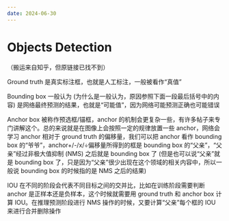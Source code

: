 ```yaml
---
date: 2024-06-30
---
```


# Objects Detection

（搬运来自知乎，但原链接已找不到）

Ground truth 是真实标注框，也就是人工标注，一般被看作“真值”

Bounding box 一般认为 (为什么是一般认为，原因参照下面一段最后括号中的内容) 是网络最终预测的结果，也就是“可能值”，因为网络可能预测正确也可能错误

Anchor box 被称作预选框/锚框，anchor 的机制会更复杂一些，有许多帖子来专门讲解这个。总的来说就是在图像上会按照一定的规律放置一些 anchor，网络会学习 anchor 相对于 ground truth 的偏移量，我们可以把 anchor 看作 bounding box 的“爷爷”，anchor+/-/x/÷偏移量所得到的框是 bounding box 的“父亲”，“父亲”经过非极大值抑制 (NMS) 之后就是 bounding box 了 (但是也可以说“父亲”就是 bounding box 了，只是因为“父亲”很少出现在这个领域的相关内容中，所以一般说 bounding box 的时候指的是 NMS 之后的结果)

IOU 在不同的阶段会代表不同目标之间的交并比，比如在训练阶段需要判断 anchor 是正样本还是负样本，这个时候就需要用 ground truth 和 anchor box 计算 IOU。在推理预测阶段进行 NMS 操作的时候，又要计算“父亲”每个框的 IOU 来进行合并删除操作